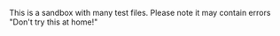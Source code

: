 This is a sandbox with many test files. 
Please note it may contain errors "Don't try this at home!"
